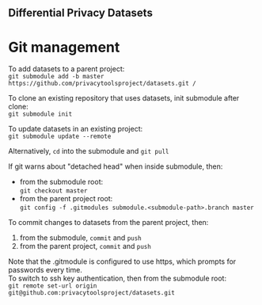 ## Differential Privacy Datasets


# Git management
To add datasets to a parent project:  
```git submodule add -b master https://github.com/privacytoolsproject/datasets.git /```  

To clone an existing repository that uses datasets, init submodule after clone:  
```git submodule init```  

To update datasets in an existing project:  
```git submodule update --remote```  

Alternatively, `cd` into the submodule and `git pull`

If git warns about "detached head" when inside submodule, then:  
- from the submodule root:  
    ```git checkout master```  
- from the parent project root:  
    ```git config -f .gitmodules submodule.<submodule-path>.branch master```  

To commit changes to datasets from the parent project, then:  
1. from the submodule, `commit` and `push`  
2. from the parent project, `commit` and `push`  

Note that the .gitmodule is configured to use https, which prompts for passwords every time.  
To switch to ssh key authentication, then from the submodule root:  
```git remote set-url origin git@github.com:privacytoolsproject/datasets.git```  